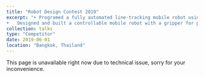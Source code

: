 ```yaml
---
title: "Robot Design Contest 2019"
excerpt: "•	Programed a fully automated line-tracking mobile robot using a PID controller. <br/>
•	Designed and built a controllable mobile robot with a gripper for performing pick and place tasks.<br/><br/> <img src='/images/talks_images/rdc1.jpg' width='450' height='450'> <img src='/images/talks_images/rdc2.jpg' width='450' height='450'>"
collection: talks
type: "Competitor"
date: 2019-06-01
location: "Bangkok, Thailand"
---
```

This page is unavailable right now due to technical issue, sorry for your inconvenience.